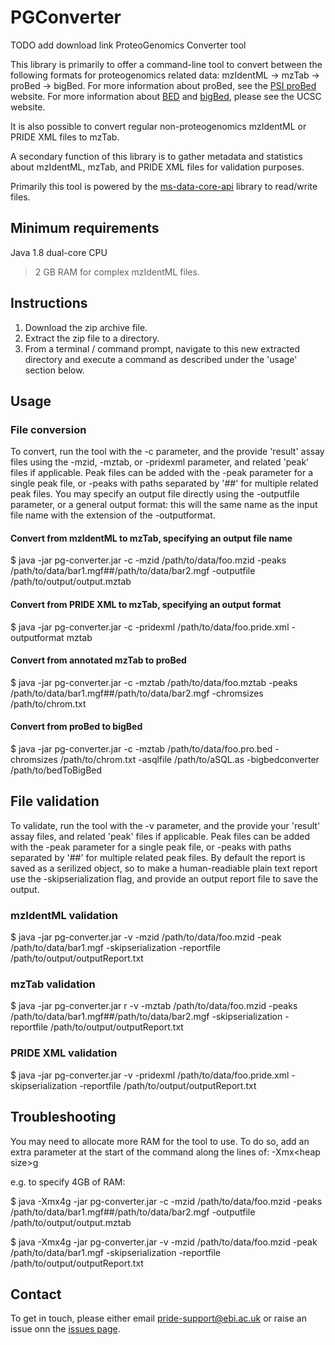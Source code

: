 # PGConverter
TODO add download link
ProteoGenomics Converter tool

This library is primarily to offer a command-line tool to convert between the following formats for proteogenomics related data:
mzIdentML -> mzTab -> proBed -> bigBed. For more information about proBed, see the [PSI proBed](http://www.psidev.info/probed) website. For more information about [BED](https://genome.ucsc.edu/FAQ/FAQformat.html#format1) and [bigBed](https://genome.ucsc.edu/goldenpath/help/bigBed.html), please see the UCSC website.

It is also possible to convert regular non-proteogenomics mzIdentML or PRIDE XML files to mzTab.

A secondary function of this library is to gather metadata and statistics about mzIdentML, mzTab, and PRIDE XML files for validation purposes.

Primarily this tool is powered by the [ms-data-core-api](https://github.com/PRIDE-Utilities/ms-data-core-api) library to read/write files.

## Minimum requirements
Java 1.8
dual-core CPU
>2 GB RAM for complex mzIdentML files.

## Instructions
1. Download the zip archive file.
2. Extract the zip file to a directory.
3. From a terminal / command prompt, navigate to this new extracted directory and execute a command as described under the 'usage' section below.

## Usage
### File conversion
To convert, run the tool with the -c parameter, and the provide 'result' assay files using the -mzid, -mztab, or -pridexml parameter, and related 'peak' files if applicable. Peak files can be added with the -peak parameter for a single peak file, or -peaks with paths separated by '##' for multiple related peak files. You may specify an output file directly using the -outputfile parameter, or a general output format: this will the same name as the input file name with the extension of the -outputformat.

#### Convert from mzIdentML to mzTab, specifying an output file name
$ java -jar pg-converter.jar -c -mzid /path/to/data/foo.mzid -peaks /path/to/data/bar1.mgf##/path/to/data/bar2.mgf -outputfile /path/to/output/output.mztab
#### Convert from PRIDE XML to mzTab, specifying an output format
$ java -jar pg-converter.jar -c -pridexml /path/to/data/foo.pride.xml -outputformat mztab
#### Convert from annotated mzTab to proBed
$ java -jar pg-converter.jar -c -mztab /path/to/data/foo.mztab -peaks /path/to/data/bar1.mgf##/path/to/data/bar2.mgf -chromsizes /path/to/chrom.txt
#### Convert from proBed to bigBed
$ java -jar pg-converter.jar -c -mztab /path/to/data/foo.pro.bed -chromsizes /path/to/chrom.txt -asqlfile /path/to/aSQL.as -bigbedconverter /path/to/bedToBigBed

## File validation
To validate, run the tool with the -v parameter, and the provide your 'result' assay files, and related 'peak' files if applicable. Peak files can be added with the -peak parameter for a single peak file, or -peaks with paths separated by '##' for multiple related peak files.
By default the report is saved as a serilized object, so to make a human-readiable plain text report use the -skipserialization flag, and provide an output report file to save the output.
### mzIdentML validation
$ java -jar pg-converter.jar  -v -mzid /path/to/data/foo.mzid -peak /path/to/data/bar1.mgf -skipserialization -reportfile /path/to/output/outputReport.txt
### mzTab validation
$ java -jar pg-converter.jar r -v -mztab /path/to/data/foo.mzid -peaks /path/to/data/bar1.mgf##/path/to/data/bar2.mgf -skipserialization -reportfile /path/to/output/outputReport.txt
### PRIDE XML validation
$ java -jar pg-converter.jar  -v -pridexml /path/to/data/foo.pride.xml -skipserialization -reportfile /path/to/output/outputReport.txt

## Troubleshooting
You may need to allocate more RAM for the tool to use. To do so, add an extra parameter at the start of the command along the lines of: -Xmx\<heap size\>g

e.g. to specify 4GB of RAM:

$ java -Xmx4g -jar pg-converter.jar -c -mzid /path/to/data/foo.mzid -peaks /path/to/data/bar1.mgf##/path/to/data/bar2.mgf -outputfile /path/to/output/output.mztab

$ java -Xmx4g -jar pg-converter.jar  -v -mzid /path/to/data/foo.mzid -peak /path/to/data/bar1.mgf -skipserialization -reportfile /path/to/output/outputReport.txt

## Contact
To get in touch, please either email <pride-support@ebi.ac.uk> or raise an issue onn the [issues page](https://github.com/PRIDE-Toolsuite/PGConverter/issues).




